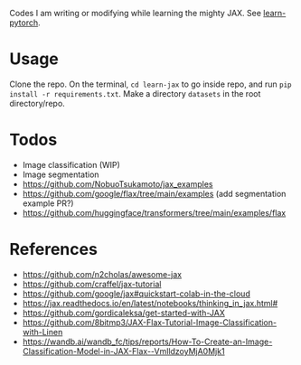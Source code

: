 Codes I am writing or modifying while learning the mighty JAX. See [learn-pytorch](https://github.com/hasibzunair/learn-pytorch).

# Usage
Clone the repo. On the terminal, `cd learn-jax` to go inside repo, and run `pip install -r requirements.txt`. Make a directory `datasets` in the root directory/repo.

# Todos
* Image classification (WIP)
* Image segmentation
* https://github.com/NobuoTsukamoto/jax_examples 
* https://github.com/google/flax/tree/main/examples (add segmentation example PR?)
* https://github.com/huggingface/transformers/tree/main/examples/flax


# References
* https://github.com/n2cholas/awesome-jax
* https://github.com/craffel/jax-tutorial
* https://github.com/google/jax#quickstart-colab-in-the-cloud
* https://jax.readthedocs.io/en/latest/notebooks/thinking_in_jax.html#
* https://github.com/gordicaleksa/get-started-with-JAX
* https://github.com/8bitmp3/JAX-Flax-Tutorial-Image-Classification-with-Linen
* https://wandb.ai/wandb_fc/tips/reports/How-To-Create-an-Image-Classification-Model-in-JAX-Flax--VmlldzoyMjA0Mjk1